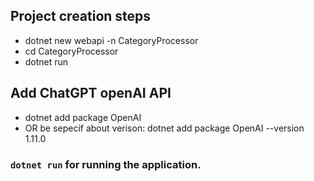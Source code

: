 ## Project creation steps
- dotnet new webapi -n CategoryProcessor
- cd CategoryProcessor
- dotnet run
## Add ChatGPT openAI API 
- dotnet add package OpenAI
- OR be sepecif about verison:  dotnet add package OpenAI --version 1.11.0
### `dotnet run` for running the application. 


  
